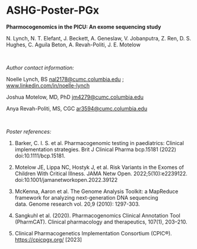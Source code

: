 # ASHG-Poster-PGx

**Pharmocogenomics in the PICU: An exome sequencing study**

N. Lynch, N. T. Elefant, J. Beckett, A. Geneslaw, V. Jobanputra, Z. Ren, D. S. Hughes, C. Aguila Beton, A. Revah-Politi, J. E. Motelow

<br />


*Author contact information:*

Noelle Lynch, BS nal2178@cumc.columbia.edu ; www.linkedin.com/in/noelle-lynch

Joshua Motelow, MD, PhD jm4279@cumc.columbia.edu

Anya Revah-Politi, MS, CGC ar3594@cumc.columbia.edu


<br />

*Poster references:*

1. Barker, C. I. S. et al. Pharmacogenomic testing in paediatrics: Clinical implementation strategies. Brit J Clinical Pharma bcp.15181 (2022) doi:10.1111/bcp.15181.

2. Motelow JE, Lippa NC, Hostyk J, et al. Risk Variants in the Exomes of Children With Critical Illness. JAMA Netw Open. 2022;5(10):e2239122. doi:10.1001/jamanetworkopen.2022.39122

3. McKenna, Aaron et al. The Genome Analysis Toolkit: a MapReduce framework for analyzing next-generation DNA sequencing data. Genome research vol. 20,9 (2010): 1297-303. 

3. Sangkuhl et al. (2020). Pharmacogenomics Clinical Annotation Tool (PharmCAT). Clinical pharmacology and therapeutics, 107(1), 203–210.

5. Clinical Pharmacogenetics Implementation Consortium (CPIC®). https://cpicpgx.org/ [2023]
